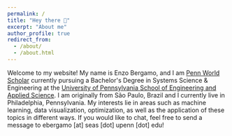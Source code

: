 ```yaml
---
permalink: /
title: "Hey there 🖖"
excerpt: "About me"
author_profile: true
redirect_from: 
  - /about/
  - /about.html
---
```


 Welcome to my website! My name is Enzo Bergamo, and I am [Penn World Scholar](https://global.upenn.edu/isss/penn-world-scholars) currently pursuing a Bachelor's Degree in Systems Science & Engineering at the [University of Pennsylvania School of Engineering and Applied Science](https://www.seas.upenn.edu/). I am originally from São Paulo, Brazil and I currently live in Philadelphia, Pennsylvania. My interests lie in areas such as machine learning, data visualization, optimization, as well as the application of these topics in different ways. If you would like to chat, feel free to send a message to ebergamo [at] seas [dot] upenn [dot] edu!

